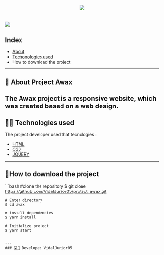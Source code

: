<h1 align="center">
    <img src="https://ik.imagekit.io/zycp4d8fc4b/logo_Yi8I1woji.png?updatedAt=1629328561218"/>
</h1>
<h1>
    <img src="https://media.giphy.com/media/8b3rfBbMDd5hWcJDA2/giphy.gif"/>
</h1>

## Index
- [About](#-about-project-awax)
- [Techonologies used](#-technologies-used)
- [How to download the project](how-to-download-the-project)

---
## 📃 About Project Awax

The <b>Awax project</b> is a responsive website, which was created based on a web design.
---
## 👩‍💻 Technologies used

The project developer used that tecnologies :
- [HTML](https://www.w3schools.com/html/) 
- [CSS](https://www.w3schools.com/css/)
- [JQUERY](https://jquery.com/) 




---
## 📁How to download the project 
´``bash 
    #clone the repository
     $ git clone https://github.com/VidalJunior05/protect_awax.git

    # Enter directory
    $ cd awax

    # install dependencies
    $ yarn install

    # Initialize project
    $ yarn start

```

---
### 💻📱 Developed VidalJunior05

